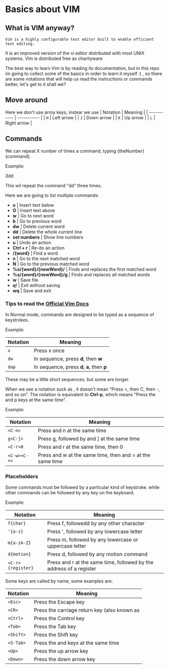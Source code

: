 # Basics about VIM

## What is VIM anyway?

	Vim is a highly configurable text editor built to enable efficient text editing.
It is an improved version of the vi editor distributed with most UNIX systems. Vim is distributed free as charityware


The best way to learn Vim is by reading its documentation, but in this repo im going to collect some
of the basics in order to learn it myself :) , so there are some notations that will help us read the
instructions or commands better, let's get to it shall we?

## Move around
Here we don't use arroy keys, instear we use 
| Notation      | Meaning |
| ----------- | ----------- |
| `H`      | Left arrow       |
| `J`   | Down arrow        |
| `K`   | Up arrow       |
| `L`   | Right arrow       |

## Commands

We can repeat X number of times a command, typing {theNumber}{command}.

Example:

3dd

This wil repeat the command "dd" three times.

Here we are going to list multiple commands:

- **o** | Insert text below
- **O** | Insert text above
- **w** | Go to next word
- **b** | Go to previous word
- **dw** | Delete current word
- **dd** | Delete the whole current line
- **set numbers** | Show line numbers 
- **u** | Undo an action
- **Ctrl + r** | Re-do an action
- **/{word}** | Find a word
- **n** | Go to the next matched word
- **N** | Go to the previous matched word
- **%s/{word}/{newWord}/** | Finds and replaces the first matched word
- **%s/{word}/{newWord}/g** | Finds and replaces all matched words
- **w** | Save file
- **q!** | Exit without saving
- **wq** | Save and exit


### Tips to read the [Official Vim Docs](http://vimdoc.sourceforge.net/index.php)

In Normal mode, commands are designed to be typed as a sequence of keystrokes. 

Example: 

| Notation      | Meaning |
| ----------- | ----------- |
| `x`      | Press x once       |
| `dw`   | In sequence, press **d**, then **w**        |
| `dap`   | In sequence, press **d**, **a**, then **p**        |

These may be a little short sequences, but some are longer.

When we see a notation suck as **<C-p>**, it doesn't mean "Press <, then C, then -, and so on". The **<C-p>** notation
is equivalent to **Ctrl-p**, which means "Press the <Ctrl> and p keys at the same time".

Example:

| Notation      | Meaning |
| ----------- | ----------- |
| `<C-n>`      | Press <Ctrl> and n at the same time       |
| `g<C-]>`   | Press g, followed by <Ctrl> and ] at the same time        |
| `<C-r>0`   | Press <Ctrl> and r at the same time, then 0        |
| `<C-w><C-=>`   | Press <Ctrl> and w at the same time, then <Ctrl> and = at the same time        |

### Placeholders

Some commands must be followed by a particular kind of keystroke. while other commands can be followed by any key on the keyboard.

Example:

| Notation      | Meaning |
| ----------- | ----------- |
| `f{char}`    | Press f, followedd by any other character       |
|`'{a-z}`  | Press ', followed by any lowercase letter        |
| `m{a-zA-Z}`   | Press m, followed by any lowercase or uppercase letter        |
| `d{motion}`   | Press d, followed by any motion command        |
| `<C-r>{register}`   | Press <Ctrl> and r at the same time, followed by the address of a register |

Some keys are called by name, some examples are:


| Notation      | Meaning |
| ----------- | ----------- |
| `<Esc>`    | Press the Escape key       |
| `<CR>`  | Press the carriage return key (also known as <Enter>        |
| `<Ctrl>`   | Press the Control key        |
| `<Tab>`	   | Press the Tab key       |
| `<Shift>`   | Press the Shift key |
| `<S-Tab>`   | Press the <Shift> and <Tab> keys at the same time |
| `<Up>`   | Press the up arrow key |
| `<Down>`   | Press the down arrow key |




